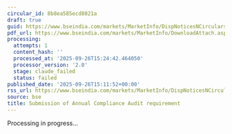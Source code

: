 ```yaml
---
circular_id: 8b8ea585ecd8021a
draft: true
guid: https://www.bseindia.com/markets/MarketInfo/DispNoticesNCirculars.aspx?Noticeid={24928145-535A-4F51-83B0-27543E0CA5CC}&noticeno=20250926-71&dt=09/26/2025&icount=71&totcount=73&flag=0
pdf_url: https://www.bseindia.com/markets/MarketInfo/DownloadAttach.aspx?id=20250926-71&attachedId=8c21d7f8-7d63-4e28-9816-0403a48f13df
processing:
  attempts: 1
  content_hash: ''
  processed_at: '2025-09-26T15:24:42.464050'
  processor_version: '2.0'
  stage: claude_failed
  status: failed
published_date: '2025-09-26T15:11:52+00:00'
rss_url: https://www.bseindia.com/markets/MarketInfo/DispNoticesNCirculars.aspx?Noticeid={24928145-535A-4F51-83B0-27543E0CA5CC}&noticeno=20250926-71&dt=09/26/2025&icount=71&totcount=73&flag=0
source: bse
title: Submission of Annual Compliance Audit requirement
---
```


Processing in progress...